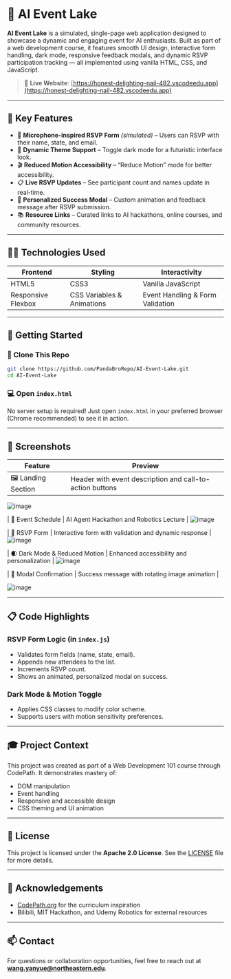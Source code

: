 
# 🧠 AI Event Lake

**AI Event Lake** is a simulated, single-page web application designed to showcase a dynamic and engaging event for AI enthusiasts. Built as part of a web development course, it features smooth UI design, interactive form handling, dark mode, responsive feedback modals, and dynamic RSVP participation tracking — all implemented using vanilla HTML, CSS, and JavaScript.

> 🔗 **Live Website**: [https://honest-delighting-nail-482.vscodeedu.app](https://honest-delighting-nail-482.vscodeedu.app)

---

## 🌟 Key Features

- 🎤 **Microphone-inspired RSVP Form** *(simulated)* – Users can RSVP with their name, state, and email.
- 🎨 **Dynamic Theme Support** – Toggle dark mode for a futuristic interface look.
- 🎬 **Reduced Motion Accessibility** – “Reduce Motion” mode for better accessibility.
- 📋 **Live RSVP Updates** – See participant count and names update in real-time.
- 💌 **Personalized Success Modal** – Custom animation and feedback message after RSVP submission.
- 📚 **Resource Links** – Curated links to AI hackathons, online courses, and community resources.

---

## 🧑‍💻 Technologies Used

| Frontend        | Styling        | Interactivity    |
|-----------------|----------------|------------------|
| HTML5           | CSS3           | Vanilla JavaScript |
| Responsive Flexbox | CSS Variables & Animations | Event Handling & Form Validation |

---

## 🚀 Getting Started

### 📂 Clone This Repo

```bash
git clone https://github.com/PandaBroRepo/AI-Event-Lake.git
cd AI-Event-Lake
```

### 💻 Open `index.html`

No server setup is required! Just open `index.html` in your preferred browser (Chrome recommended) to see it in action.

---

## 📸 Screenshots

| Feature               | Preview                    |
|-----------------------|----------------------------|
| 🖼️ Landing Section     | Header with event description and call-to-action buttons |
![image](https://github.com/user-attachments/assets/9d590165-6d37-4ad3-8228-4e56fcfcaf3b)

| 📆 Event Schedule     | AI Agent Hackathon and Robotics Lecture |
![image](https://github.com/user-attachments/assets/e493e4b5-79c5-4e6f-8c94-916d8629c7e5)

| 🧾 RSVP Form          | Interactive form with validation and dynamic response |
![image](https://github.com/user-attachments/assets/a4d4d619-29e2-4c47-9207-3d8c36782b90)

| 🌒 Dark Mode & Reduced Motion | Enhanced accessibility and personalization |
![image](https://github.com/user-attachments/assets/e0e032e8-2829-45c2-97d8-8c4ad96c6a9a)

| 🎉 Modal Confirmation | Success message with rotating image animation |

![image](https://github.com/user-attachments/assets/c64bb92c-f854-4b2d-a19d-c99a51dcc741)

---

## 📋 Code Highlights

### RSVP Form Logic (in `index.js`)
- Validates form fields (name, state, email).
- Appends new attendees to the list.
- Increments RSVP count.
- Shows an animated, personalized modal on success.

### Dark Mode & Motion Toggle
- Applies CSS classes to modify color scheme.
- Supports users with motion sensitivity preferences.

---

## 🎓 Project Context

This project was created as part of a Web Development 101 course through CodePath. It demonstrates mastery of:
- DOM manipulation
- Event handling
- Responsive and accessible design
- CSS theming and UI animation

---

## 📄 License

This project is licensed under the **Apache 2.0 License**. See the [LICENSE](LICENSE) file for more details.

---

## 🙌 Acknowledgements

- [CodePath.org](https://www.codepath.org) for the curriculum inspiration
- Bilibili, MIT Hackathon, and Udemy Robotics for external resources

---

## 📫 Contact

For questions or collaboration opportunities, feel free to reach out at **wang.yanyue@northeastern.edu**.
